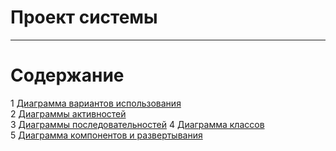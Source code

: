 # Проект системы
---

# Содержание
1 [Диаграмма вариантов использования](Documents/System_design/UseCase/README.md)  
2 [Диаграммы активностей](Activity/README.md)  
3 [Диаграммы последовательностей](Sequence/README.md)
4 [Диаграмма классов](Class/README.md)  
5 [Диаграмма компонентов и развертывания](Component&Deployment/README.md)
